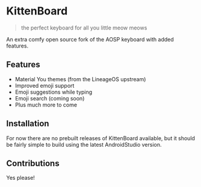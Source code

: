 # KittenBoard

>  the perfect keyboard for all you little meow meows 

An extra comfy open source fork of the AOSP keyboard with added features.

## Features

* Material You themes (from the LineageOS upstream)
* Improved emoji support
* Emoji suggestions while typing
* Emoji search (coming soon)
* Plus much more to come

## Installation

For now there are no prebuilt releases of KittenBoard available, but it should be fairly simple to 
build using the latest AndroidStudio version.

## Contributions

Yes please!